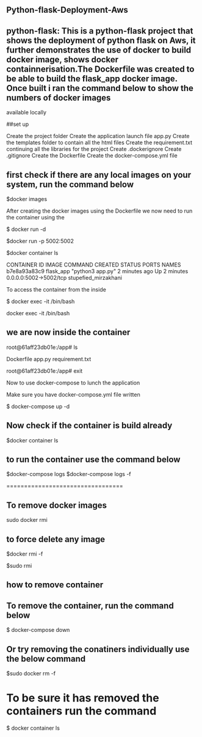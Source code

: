 

## Python-flask-Deployment-Aws
## python-flask: This is a python-flask project that shows the deployment of python flask on Aws, it further demonstrates the use of docker to build docker image, shows docker containnerisation.The Dockerfile was created to be able to build the flask_app docker image. Once built i ran the command below to show the numbers of docker images 
available locally

##set up

Create the project folder
Create the application launch file app.py
Create the templates folder to contain all the html files
Create the requirement.txt continuing all the libraries for the project
Create .dockerignore
Create .gitignore
Create the Dockerfile
Create the docker-compose.yml file


## first check if there are any local images  on your system, run the command below

$docker images 

After creating the docker images using the Dockerfile we now need to run the container using the

$ docker run -d <dockerimages>

$docker run -p 5002:5002 <dockerimages>

$docker container ls

CONTAINER ID   IMAGE       COMMAND            CREATED         STATUS         PORTS                    NAMES
b7e8a93a83c9   flask_app   "python3 app.py"   2 minutes ago   Up 2 minutes   0.0.0.0:5002->5002/tcp   stupefied_mirzakhani

To access the container from the inside

$ docker exec -it <imagename>  /bin/bash

docker exec -it <containerID> /bin/bash

## we are now inside the container

root@61aff23db01e:/app# ls

Dockerfile  app.py  requirement.txt

root@61aff23db01e:/app# exit


Now to use docker-compose to lunch the application

Make sure you have docker-compose.yml file written

$ docker-compose up -d

## Now check if the container is build already

$docker container ls


## to run the container use the command below

$docker-compose logs
 $docker-compose logs -f

=================================

## To remove docker images

sudo docker rmi  <imagename>

## to force delete any image

$docker rmi -f  <imagename>

$sudo rmi <imagename>
## how to remove  container


## To remove the container, run the command below
$ docker-compose down

## Or try  removing the conatiners individually use the  below command

$sudo docker rm -f <container ID>

# To be sure it has removed the containers run the command

 $ docker container ls